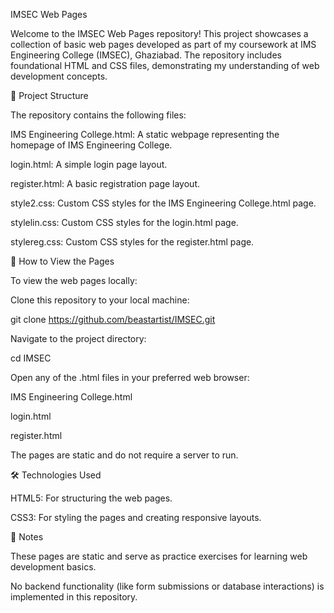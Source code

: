IMSEC Web Pages

Welcome to the IMSEC Web Pages repository! This project showcases a collection of basic web pages developed as part of my coursework at IMS Engineering College (IMSEC), Ghaziabad. The repository includes foundational HTML and CSS files, demonstrating my understanding of web development concepts.

📂 Project Structure

The repository contains the following files:

IMS Engineering College.html: A static webpage representing the homepage of IMS Engineering College.

login.html: A simple login page layout.

register.html: A basic registration page layout.

style2.css: Custom CSS styles for the IMS Engineering College.html page.

stylelin.css: Custom CSS styles for the login.html page.

stylereg.css: Custom CSS styles for the register.html page.

🚀 How to View the Pages

To view the web pages locally:

Clone this repository to your local machine:

git clone https://github.com/beastartist/IMSEC.git


Navigate to the project directory:

cd IMSEC


Open any of the .html files in your preferred web browser:

IMS Engineering College.html

login.html

register.html

The pages are static and do not require a server to run.

🛠️ Technologies Used

HTML5: For structuring the web pages.

CSS3: For styling the pages and creating responsive layouts.

📌 Notes

These pages are static and serve as practice exercises for learning web development basics.

No backend functionality (like form submissions or database interactions) is implemented in this repository.
